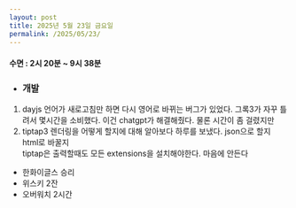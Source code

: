 ```yaml
---
layout: post
title: 2025년 5월 23일 금요일
permalink: /2025/05/23/
---
```

#### 수면 : 2시 20분 ~ 9시 38분
* ### 개발
1. dayjs 언어가 새로고침만 하면 다시 영어로 바뀌는 버그가 있었다. 그록3가 자꾸 틀려서 몇시간을 소비했다. 이건 chatgpt가 해결해줬다. 물론 시간이 좀 걸렸지만
1. tiptap3 렌더링을 어떻게 할지에 대해 알아보다 하루를 보냈다. json으로 할지 html로 바꿀지<br>tiptap은 출력할때도 모든 extensions을 설치해야한다. 마음에 안든다
* 한화이글스 승리
* 위스키 2잔
* 오버워치 2시간
